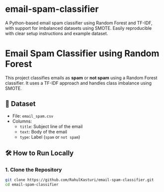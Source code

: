 # email-spam-classifier
A Python-based email spam classifier using Random Forest and TF-IDF, with support for imbalanced datasets using SMOTE. Easily reproducible with clear setup instructions and example dataset.
# Email Spam Classifier using Random Forest

This project classifies emails as **spam** or **not spam** using a Random Forest classifier. It uses a TF-IDF approach and handles class imbalance using SMOTE.

## 📁 Dataset
- File: `email_spam.csv`
- Columns:
  - `title`: Subject line of the email
  - `text`: Body of the email
  - `type`: Label (`spam` or `not spam`)

## 🛠️ How to Run Locally

### 1. Clone the Repository
```bash
git clone https://github.com/RahulKasturi/email-spam-classifier.git
cd email-spam-classifier

